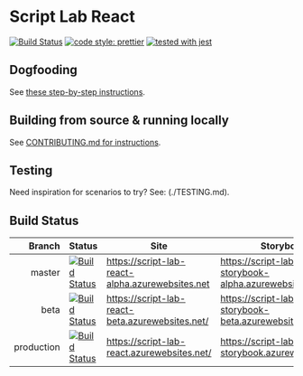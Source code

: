 # Script Lab React

[![Build Status](https://travis-ci.com/OfficeDev/script-lab-react.svg?token=paK2s5RGiCpVHK6bYoFs&branch=master)](https://travis-ci.com/OfficeDev/script-lab-react) [![code style: prettier](https://img.shields.io/badge/code_style-prettier-ff69b4.svg?style=flat-square)](https://github.com/prettier/prettier) [![tested with jest](https://img.shields.io/badge/tested_with-jest-99424f.svg)](https://github.com/facebook/jest)

## Dogfooding

See [these step-by-step instructions](./DOGFOOD.md).

## Building from source & running locally

See [CONTRIBUTING.md for instructions](./CONTRIBUTING.md).

## Testing

Need inspiration for scenarios to try? See: (./TESTING.md).

## Build Status

|     Branch | Status                                                                                                                                                                 | Site                                             | Storybook                                                   |
| ---------: | ---------------------------------------------------------------------------------------------------------------------------------------------------------------------- | ------------------------------------------------ | ----------------------------------------------------------- |
|     master | [![Build Status](https://travis-ci.com/OfficeDev/script-lab-react.svg?token=QwPYmFbjQw87cQmG1ogy&branch=master)](https://travis-ci.com/OfficeDev/script-lab-react)     | https://script-lab-react-alpha.azurewebsites.net | https://script-lab-react-storybook-alpha.azurewebsites.net/ |
|       beta | [![Build Status](https://travis-ci.com/OfficeDev/script-lab-react.svg?token=QwPYmFbjQw87cQmG1ogy&branch=beta)](https://travis-ci.com/OfficeDev/script-lab-react)       | https://script-lab-react-beta.azurewebsites.net/ | https://script-lab-react-storybook-beta.azurewebsites.net/  |
| production | [![Build Status](https://travis-ci.com/OfficeDev/script-lab-react.svg?token=QwPYmFbjQw87cQmG1ogy&branch=production)](https://travis-ci.com/OfficeDev/script-lab-react) | https://script-lab-react.azurewebsites.net/      | https://script-lab-react-storybook.azurewebsites.net/       |
